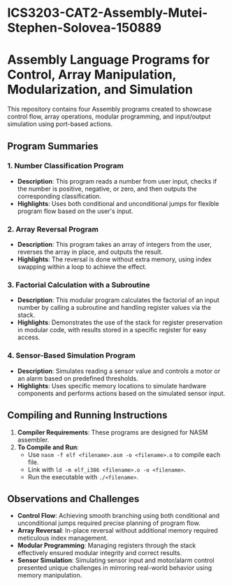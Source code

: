 # ICS3203-CAT2-Assembly-Mutei-Stephen-Solovea-150889

# Assembly Language Programs for Control, Array Manipulation, Modularization, and Simulation

This repository contains four Assembly programs created to showcase control flow, array operations, modular programming, and input/output simulation using port-based actions.

## Program Summaries

### 1. Number Classification Program
- **Description**: This program reads a number from user input, checks if the number is positive, negative, or zero, and then outputs the corresponding classification.
- **Highlights**: Uses both conditional and unconditional jumps for flexible program flow based on the user's input.

### 2. Array Reversal Program
- **Description**: This program takes an array of integers from the user, reverses the array in place, and outputs the result.
- **Highlights**: The reversal is done without extra memory, using index swapping within a loop to achieve the effect.

### 3. Factorial Calculation with a Subroutine
- **Description**: This modular program calculates the factorial of an input number by calling a subroutine and handling register values via the stack.
- **Highlights**: Demonstrates the use of the stack for register preservation in modular code, with results stored in a specific register for easy access.

### 4. Sensor-Based Simulation Program
- **Description**: Simulates reading a sensor value and controls a motor or an alarm based on predefined thresholds.
- **Highlights**: Uses specific memory locations to simulate hardware components and performs actions based on the simulated sensor input.

## Compiling and Running Instructions

1. **Compiler Requirements**: These programs are designed for NASM assembler.
2. **To Compile and Run**:
   - Use `nasm -f elf <filename>.asm -o <filename>.o` to compile each file.
   - Link with `ld -m elf_i386 <filename>.o -o <filename>`.
   - Run the executable with `./<filename>`.

## Observations and Challenges

- **Control Flow**: Achieving smooth branching using both conditional and unconditional jumps required precise planning of program flow.
- **Array Reversal**: In-place reversal without additional memory required meticulous index management.
- **Modular Programming**: Managing registers through the stack effectively ensured modular integrity and correct results.
- **Sensor Simulation**: Simulating sensor input and motor/alarm control presented unique challenges in mirroring real-world behavior using memory manipulation.
